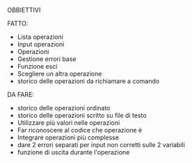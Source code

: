 OBBIETTIVI

FATTO:
- Lista operazioni
- Input operazioni
- Operazioni
- Gestione errori base
- Funzione esci
- Scegliere un altra operazione
- storico delle operazioni da richiamare a comando

DA FARE:
- storico delle operazioni ordinato
- storico delle operazioni scritto su file di testo
- Utilizzare più valori nelle operazioni
- Far riconoscere al codice che operazione è
- Integrare operazioni più complesse
- dare 2 errori separati per input non corretti sulle 2 variabili
- funzione di uscita durante l'operazione